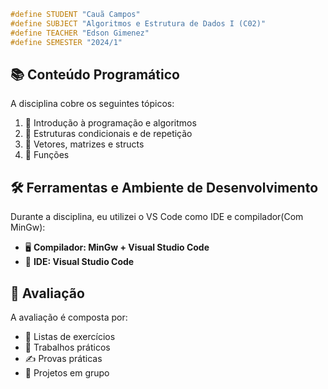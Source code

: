 ```cpp
#define STUDENT "Cauã Campos"
#define SUBJECT "Algoritmos e Estrutura de Dados I (C02)"
#define TEACHER "Edson Gimenez"
#define SEMESTER "2024/1"
```

## 📚 Conteúdo Programático
A disciplina cobre os seguintes tópicos:
1. 🔹 Introdução à programação e algoritmos
2. 🔹 Estruturas condicionais e de repetição
3. 🔹 Vetores, matrizes e structs
4. 🔹 Funções

## 🛠️ Ferramentas e Ambiente de Desenvolvimento
Durante a disciplina, eu utilizei o VS Code como IDE e compilador(Com MinGw):
- 🖥️ **Compilador: MinGw + Visual Studio Code**
- 📝 **IDE: Visual Studio Code**

## 📝 Avaliação
A avaliação é composta por:
- 📌 Listas de exercícios
- 💼 Trabalhos práticos
- ✍️ Provas práticas
- 🤝 Projetos em grupo